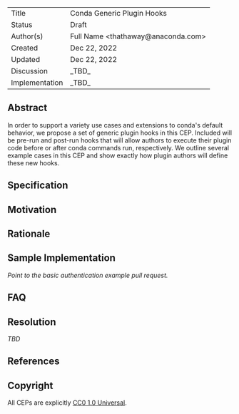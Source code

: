 <table>
  <tr><td> Title </td><td> Conda Generic Plugin Hooks</td>
  <tr><td> Status </td><td> Draft </td></tr>
  <tr><td> Author(s) </td><td> Full Name &lt;thathaway@anaconda.com&gt;</td></tr>
  <tr><td> Created </td><td> Dec 22, 2022</td></tr>
  <tr><td> Updated </td><td> Dec 22, 2022</td></tr>
  <tr><td> Discussion </td><td> _TBD_ </td></tr>
  <tr><td> Implementation </td><td> _TBD_ </td></tr>
</table>

## Abstract

In order to support a variety use cases and extensions to conda's default
behavior, we propose a set of generic plugin hooks in this CEP. Included will be pre-run and post-run hooks that will allow
authors to execute their plugin code before or after conda commands
run, respectively. We outline several example cases in this CEP and
show exactly how plugin authors will define these new hooks.

## Specification

## Motivation

## Rationale

## Sample Implementation

_Point to the basic authentication example pull request._

## FAQ

## Resolution

_TBD_

## References

## Copyright

All CEPs are explicitly [CC0 1.0 Universal](https://creativecommons.org/publicdomain/zero/1.0/).
